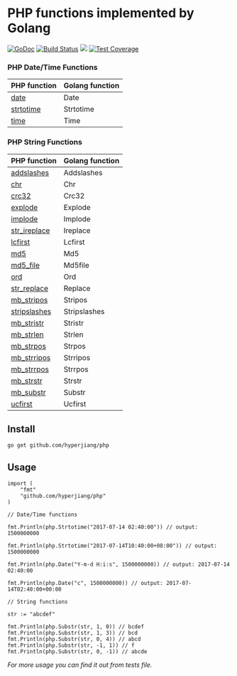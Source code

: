 # PHP functions implemented by Golang

[![GoDoc](https://godoc.org/github.com/hyperjiang/php?status.svg)](https://godoc.org/github.com/hyperjiang/php)
[![Build Status](https://travis-ci.org/hyperjiang/php.svg?branch=master)](https://travis-ci.org/hyperjiang/php)
[![](https://goreportcard.com/badge/github.com/hyperjiang/php)](https://goreportcard.com/report/github.com/hyperjiang/php)
[![Test Coverage](https://api.codeclimate.com/v1/badges/343b73a52b1f29ed4a44/test_coverage)](https://codeclimate.com/github/hyperjiang/php/test_coverage)

### PHP Date/Time Functions

| PHP function                             | Golang function |
| ---------------------------------------- | --------------- |
| [date](http://php.net/manual/en/function.date.php) | Date            |
| [strtotime](http://php.net/manual/en/function.strtotime.php) | Strtotime       |
| [time](http://php.net/manual/en/function.time.php) | Time            |



### PHP String Functions

| PHP function                             | Golang function |
| ---------------------------------------- | --------------- |
| [addslashes](http://php.net/manual/en/function.addslashes.php) | Addslashes      |
| [chr](http://php.net/manual/en/function.chr.php) | Chr             |
| [crc32](http://php.net/manual/en/function.crc32.php) | Crc32           |
| [explode](http://php.net/manual/en/function.explode.php) | Explode         |
| [implode](http://php.net/manual/en/function.implode.php) | Implode         |
| [str_ireplace](http://php.net/manual/en/function.str-ireplace.php) | Ireplace        |
| [lcfirst](http://php.net/manual/en/function.lcfirst.php) | Lcfirst         |
| [md5](http://php.net/manual/en/function.md5.php) | Md5             |
| [md5_file](http://php.net/manual/en/function.md5-file.php) | Md5file         |
| [ord](http://php.net/manual/en/function.ord.php) | Ord             |
| [str_replace](http://php.net/manual/en/function.str-replace.php) | Replace         |
| [mb_stripos](http://php.net/manual/en/function.mb-stripos.php) | Stripos         |
| [stripslashes](http://php.net/manual/en/function.stripslashes.php) | Stripslashes    |
| [mb_stristr](http://php.net/manual/en/function.mb-stristr.php) | Stristr         |
| [mb_strlen](http://php.net/manual/en/function.mb-strlen.php) | Strlen          |
| [mb_strpos](http://php.net/manual/en/function.mb-strpos.php) | Strpos          |
| [mb_strripos](http://php.net/manual/en/function.mb-strripos.php) | Strripos        |
| [mb_strrpos](http://php.net/manual/en/function.mb-strrpos.php) | Strrpos         |
| [mb_strstr](http://php.net/manual/en/function.mb-strstr.php) | Strstr          |
| [mb_substr](ttp://php.net/manual/en/function.mb-substr.php) | Substr          |
| [ucfirst](http://php.net/manual/en/function.ucfirst.php) | Ucfirst         |




## Install

```
go get github.com/hyperjiang/php
```

## Usage

```
import (
    "fmt"
    "github.com/hyperjiang/php"
)

// Date/Time functions

fmt.Println(php.Strtotime("2017-07-14 02:40:00")) // output: 1500000000

fmt.Println(php.Strtotime("2017-07-14T10:40:00+08:00")) // output: 1500000000

fmt.Println(php.Date("Y-m-d H:i:s", 1500000000)) // output: 2017-07-14 02:40:00

fmt.Println(php.Date("c", 1500000000)) // output: 2017-07-14T02:40:00+00:00

// String functions

str := "abcdef"

fmt.Println(php.Substr(str, 1, 0)) // bcdef
fmt.Println(php.Substr(str, 1, 3)) // bcd
fmt.Println(php.Substr(str, 0, 4)) // abcd
fmt.Println(php.Substr(str, -1, 1)) // f
fmt.Println(php.Substr(str, 0, -1)) // abcde

```

*For more usage you can find it out from tests file.*

